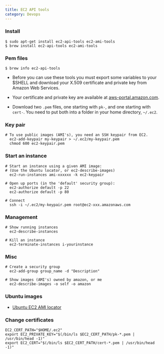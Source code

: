 ```yaml
---
title: EC2 API tools
category: Devops
---
```


### Install

    $ sudo apt-get install ec2-api-tools ec2-ami-tools
    $ brew install ec2-api-tools ec2-ami-tools

### Pem files

    $ brew info ec2-api-tools

 * Before you can use these tools you must export some variables to your $SHELL
   and download your X.509 certificate and private key from Amazon Web Services.

 * Your certificate and private key are available at
   [aws-portal.amazon.com](http://aws-portal.amazon.com/gp/aws/developer/account/index.html?action=access-key).

 * Download two `.pem` files, one starting with `pk-`, and one starting with `cert-`.
   You need to put both into a folder in your home directory, `~/.ec2`.

### Key pair

    # To use public images (AMI's), you need an SSH keypair from EC2.
      ec2-add-keypair my-keypair > ~/.ec2/my-keypair.pem
      chmod 600 ec2-keypair.pem

### Start an instance

    # Start an instance using a given AMI image:
    # (Use the Ubuntu locator, or ec2-describe-images)
      ec2-run-instances ami-xxxxxx -k ec2-keypair

    # Open up ports (in the 'default' security group):
      ec2-authorize default -p 22
      ec2-authorize default -p 80

    # Connect
      ssh -i ~/.ec2/my-keypair.pem root@ec2-xxx.amazonaws.com

### Management

    # Show running instances
      ec2-describe-instances

    # Kill an instance
      ec2-terminate-instances i-yourinstance

### Misc

    # Create a security group
      ec2-add-group group_name -d "Description"

    # Show images (AMI's) owned by amazon, or me
      ec2-describe-images -o self -o amazon

### Ubuntu images

 * [Ubuntu EC2 AMI locator](http://cloud-images.ubuntu.com/locator/ec2/)

### Change certificates

    EC2_CERT_PATH="$HOME/.ec2"
    export EC2_PRIVATE_KEY="$(/bin/ls $EC2_CERT_PATH/pk-*.pem | /usr/bin/head -1)"
    export EC2_CERT="$(/bin/ls $EC2_CERT_PATH/cert-*.pem | /usr/bin/head -1)"
